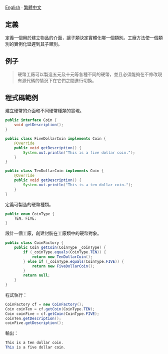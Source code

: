 [English](README.md) ∙ [繁體中文](README-zh-TW.md)    

## 定義

定義一個用於建立物品的介面，讓子類決定實體化哪一個類別。工廠方法使一個類別的實例化延遲到其子類別。

## 例子   

> 硬幣工廠可以製造五元及十元等各種不同的硬幣，並且必須能夠在不修改現有源代碼的情況下在它們之間進行切換。  
  
## 程式碼範例  
建立硬幣的介面和不同硬幣種類的實現。
```java
public interface Coin {
    void getDescription();
}

public class FiveDollarCoin implements Coin {
    @Override
    public void getDescription() {
        System.out.println("This is a five dollar coin.");
    }
}

public class TenDollarCoin implements Coin {
    @Override
    public void getDescription() {
        System.out.println("This is a ten dollar coin.");
    }
}
```  

定義可製造的硬幣種類。  
```java
public enum CoinType {
    TEN, FIVE;
}
```  

設計一個工廠，創建封裝在工廠類中的硬幣對象。   
```java
public class CoinFactory {
    public Coin getCoin(CoinType _coinType) {
        if (_coinType.equals(CoinType.TEN)) {
            return new TenDollarCoin();
        } else if (_coinType.equals(CoinType.FIVE)) {
            return new FiveDollarCoin();
        }
        return null;
    }
}
```  

程式執行： 
```java
CoinFactory cf = new CoinFactory();
Coin coinTen = cf.getCoin(CoinType.TEN);
Coin coinFive = cf.getCoin(CoinType.FIVE);
coinTen.getDescription();
coinFive.getDescription();
```  

輸出：  
```java
This is a ten dollar coin.
This is a five dollar coin.
```
